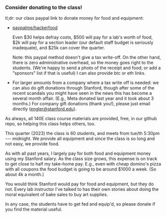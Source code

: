 ### Consider donating to the class!  

tl;dr: our class paypal link to donate money for food
and equipment:

  - [paypalme/hackerfood](paypal.com/paypalme/hackerfood)

    Even $30 helps defray costs, $500 will pay for a lab's worth of food,
    $2k will pay for a section leader (our default staff budget is seriously
    inadequate), and $25k can cover the quarter.

    Note: this paypal method doesn't give a tax write-off.  On the other
    hand, there is zero administrative overhead, so the money goes right to
    the students.  (We're happy to send a photo of the receipt and food;
    or add a "sponsors" list if that is useful) I can also provide btc
    or eth links.

  - For larger amounts from a company where a tax write off is needed:
    we can also do gift donations through Stanford, though after some of
    the recent scandals you might have seen in the news this has become a
    several month affair.  (E.g., Meta donated last year and it took about
    3 months.)  For company gift donations (thank you!), please just email
    directly (engler@stanford.edu).


As always, all 140E class course materials are provided, free, in our github
repo, so helping this class helps others, too.

This quarter (2023) the class is 60 students, and meets from tue/th 5:30pm
--- midnight.  We provide all equipment and since the class is so long
and not easy, we provide food.

As with all past years, I largely pay for both food and equipment money
using my Stanford salary.  As the class size grows, this expense is
on track to get close to half my take-home pay.  E.g., even with cheap
domino's pizza with all coupons the food budget is going to be around
$1000 a week.  (So about 4k a month.)

You would think Stanford would pay for food and equipment, but they
do not.  Every lab instructor I've talked to has their own stories about
doing the moral equivalent of bake sales to buy art supplies.

In any case, the students have to get fed and equip'd, so please donate
if you find the material useful.
